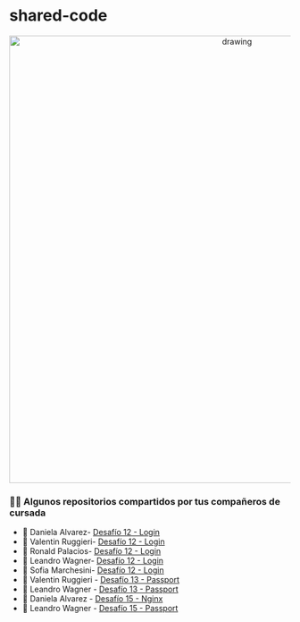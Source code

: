 # shared-code

<div style="text-align: center;">
    <img src="https://user-images.githubusercontent.com/63796774/178591241-07ce30bf-4da0-4d9d-ab0d-118a9719d86b.jpg" alt="drawing" width="800"/>
</div>

### 🤟🧡 Algunos repositorios compartidos por tus compañeros de cursada

- 🔶 Daniela Alvarez- [Desafío 12 - Login ](https://github.com/Dansol79/Back.clase24)
- 🔶 Valentin Ruggieri- [Desafío 12 - Login ](https://github.com/valen-ruggieri/Valentin_Ruggieri_Cookies_And_Session)
- 🔶 Ronald Palacios- [Desafío 12 - Login ](https://github.com/RonaldPalacios/coderhouse/tree/main/login%20in)
- 🔶 Leandro Wagner- [Desafío 12 - Login ](https://github.com/Lean-2021/session-storage)
- 🔶 Sofia Marchesini- [Desafío 12 - Login ](https://github.com/sofimarchesini/BackendCourse/tree/main/ProyectoFinal/back)
- 🔶 Valentin Ruggieri - [Desafío 13 - Passport ](https://github.com/valen-ruggieri/Valentin_Ruggieri_Authorization_And_Authentication)
- 🔶 Leandro Wagner - [Desafío 13 - Passport ](https://github.com/Lean-2021/login)
- 🔶 Daniela Alvarez - [Desafío 15 - Nginx ](https://github.com/Dansol79/Back-clase30/tree/main/desafio15)
- 🔶 Leandro Wagner - [Desafío 15 - Passport ](https://github.com/Lean-2021/nginx)
